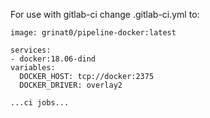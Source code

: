 For use with gitlab-ci change .gitlab-ci.yml to:

```
image: grinat0/pipeline-docker:latest

services:
- docker:18.06-dind
variables:
  DOCKER_HOST: tcp://docker:2375
  DOCKER_DRIVER: overlay2
  
...ci jobs...  
  
```  
